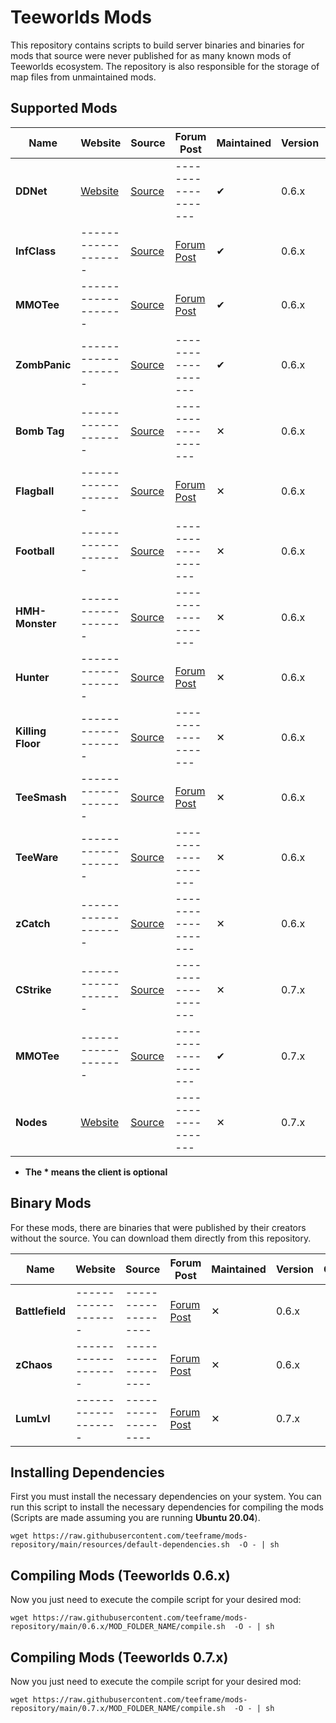 # Teeworlds Mods

This repository contains scripts to build server binaries and binaries for mods that source were never published for as many known mods of Teeworlds ecosystem. The repository is also responsible for the storage of map files from unmaintained mods.

## Supported Mods

| Name | Website| Source | Forum Post | Maintained | Version  | Client |
|---------|---------|---------|---------|---------|---------|---------|
| **DDNet** |  [Website](https://ddnet.tw/) | [Source](https://github.com/ddnet/ddnet) |  ------------------- | ✔ | 0.6.x |
| **InfClass** | -------------------  | [Source](https://github.com/InfectionDust/teeworlds-infclassr) | [Forum Post](https://www.teeworlds.com/forum/viewtopic.php?id=12532) | ✔ | 0.6.x |
| **MMOTee** |  ------------------- | [Source](https://github.com/kurosio/Teeworlds-Mmotee-Old) | [Forum Post](https://www.teeworlds.com/forum/viewtopic.php?id=12612) | ✔ | 0.6.x |
| **ZombPanic** | ------------------- | [Source](https://github.com/teeframe/zombpanic) |  ------------------- | ✔ | 0.6.x |
| **Bomb Tag** | ------------------- | [Source](https://github.com/unique-clan/bomb) | ------------------- | ✕ | 0.6.x |
| **Flagball** | ------------------- | [Source](https://github.com/teeframe/flagball) | [Forum Post](https://www.teeworlds.com/forum/viewtopic.php?id=12899) | ✕ | 0.6.x |
| **Football** | ------------------- | [Source](https://github.com/unique-clan/football) | ------------------- | ✕ | 0.6.x |
| **HMH-Monster** | ------------------- | [Source](https://github.com/teeframe/hmh-monster) | ------------------- | ✕ | 0.6.x |
| **Hunter** | ------------------- | [Source](https://github.com/yangfl/teeworlds-hunter) | [Forum Post](https://www.teeworlds.com/forum/viewtopic.php?id=10408) | ✕ | 0.6.x |
| **Killing Floor** | ------------------- | [Source](https://github.com/Siile/KillingFloor) | ------------------- | ✕ | 0.6.x |
| **TeeSmash** | ------------------- | [Source](https://github.com/timazuki/TeeSmash) | [Forum Post](https://www.teeworlds.com/forum/viewtopic.php?id=11878) | ✕ | 0.6.x |
| **TeeWare** | ------------------- | [Source](https://github.com/headshot2017/teeware-mod) | ------------------- | ✕ | 0.6.x |
| **zCatch** | ------------------- | [Source](https://github.com/ddnet/zcatch) | ------------------- | ✕ | 0.6.x |
| **CStrike** | ------------------- | [Source](https://github.com/ST-Chara/teeworlds-CStrike) | ------------------- | ✕ | 0.7.x |
| **MMOTee** | ------------------- | [Source](https://github.com/MrCosmo666/Teeworlds-MRPG) | ------------------- | ✔ | 0.7.x |[Custom Client](https://github.com/MrCosmo666/Teeworlds-MRPG) |
| **Nodes** | [Website](https://nodes.teeworlds.dev/) |[Source](https://github.com/teeworldsnetwork/nodes) | ------------------- | ✕ | 0.7.x |[Custom Client](https://nodes.teeworlds.dev/downloads)|

* **The * means the client is optional**

## Binary Mods

For these mods, there are binaries that were published by their creators without the source. You can download them directly from this repository.

| Name | Website| Source | Forum Post | Maintained | Version  | Client |
|---------|---------|---------|---------|---------|---------|---------|
| **Battlefield** | ------------------- | ------------------- | [Forum Post](https://www.teeworlds.com/forum/viewtopic.php?id=9178) | ✕ | 0.6.x | 
| **zChaos** | ------------------- | ------------------- | [Forum Post](https://www.teeworlds.com/forum/viewtopic.php?id=9682) | ✕ | 0.6.x |  
| **LumLvl** | ------------------- | ------------------- |[Forum Post](https://www.teeworlds.com/forum/viewtopic.php?id=12849) | ✕ | 0.7.x | 

## Installing Dependencies

First you must install the necessary dependencies on your system. You can run this script to install the necessary dependencies for compiling the mods (Scripts are made assuming you are running **Ubuntu 20.04**).

```
wget https://raw.githubusercontent.com/teeframe/mods-repository/main/resources/default-dependencies.sh  -O - | sh
```

## Compiling Mods (Teeworlds 0.6.x)

Now you just need to execute the compile script for your desired mod:

```
wget https://raw.githubusercontent.com/teeframe/mods-repository/main/0.6.x/MOD_FOLDER_NAME/compile.sh  -O - | sh
```

## Compiling Mods (Teeworlds 0.7.x)

Now you just need to execute the compile script for your desired mod:

```
wget https://raw.githubusercontent.com/teeframe/mods-repository/main/0.7.x/MOD_FOLDER_NAME/compile.sh  -O - | sh
```
